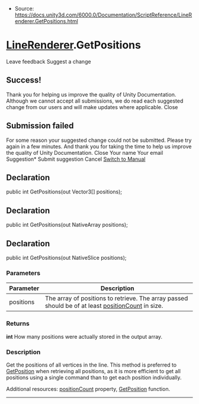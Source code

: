 * Source: https://docs.unity3d.com/6000.0/Documentation/ScriptReference/LineRenderer.GetPositions.html

#  [LineRenderer](https://docs.unity3d.com/6000.0/Documentation/ScriptReference/LineRenderer.html).GetPositions
Leave feedback
Suggest a change
## Success!
Thank you for helping us improve the quality of Unity Documentation. Although we cannot accept all submissions, we do read each suggested change from our users and will make updates where applicable.
Close
## Submission failed
For some reason your suggested change could not be submitted. Please <a>try again</a> in a few minutes. And thank you for taking the time to help us improve the quality of Unity Documentation.
Close
Your name Your email Suggestion* Submit suggestion
Cancel
[Switch to Manual](https://docs.unity3d.com/6000.0/Documentation/Manual/class-LineRenderer.html "Go to LineRenderer Component in the Manual")
## Declaration
public int GetPositions(out Vector3[] positions); 
## Declaration
public int GetPositions(out NativeArray<Vector3> positions); 
## Declaration
public int GetPositions(out NativeSlice<Vector3> positions); 
### Parameters
Parameter | Description  
---|---  
positions | The array of positions to retrieve. The array passed should be of at least [positionCount](https://docs.unity3d.com/6000.0/Documentation/ScriptReference/LineRenderer-positionCount.html) in size.  
### Returns
**int** How many positions were actually stored in the output array. 
### Description
Get the positions of all vertices in the line.
This method is preferred to [GetPosition](https://docs.unity3d.com/6000.0/Documentation/ScriptReference/LineRenderer.GetPosition.html) when retrieving all positions, as it is more efficient to get all positions using a single command than to get each position individually.  
  
Additional resources: [positionCount](https://docs.unity3d.com/6000.0/Documentation/ScriptReference/LineRenderer-positionCount.html) property, [GetPosition](https://docs.unity3d.com/6000.0/Documentation/ScriptReference/LineRenderer.GetPosition.html) function.
* * *
